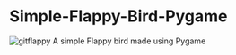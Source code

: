 # Simple-Flappy-Bird-Pygame
![gitflappy](https://user-images.githubusercontent.com/66161239/104010438-7dc55b00-51d2-11eb-9aa4-0b620d6424fe.gif)
A simple Flappy bird made using Pygame
